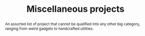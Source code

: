 ---
title: "Miscellaneous projects"
layout: "listing"
abstract: "An assorted list of project that cannot be qualified into any other big category, ranging from weird gadgets to handcrafted utilities."
categorygroup: "misc"
subtext: "Anything goes, really"
speed: "45"
timeout: "750"
---
